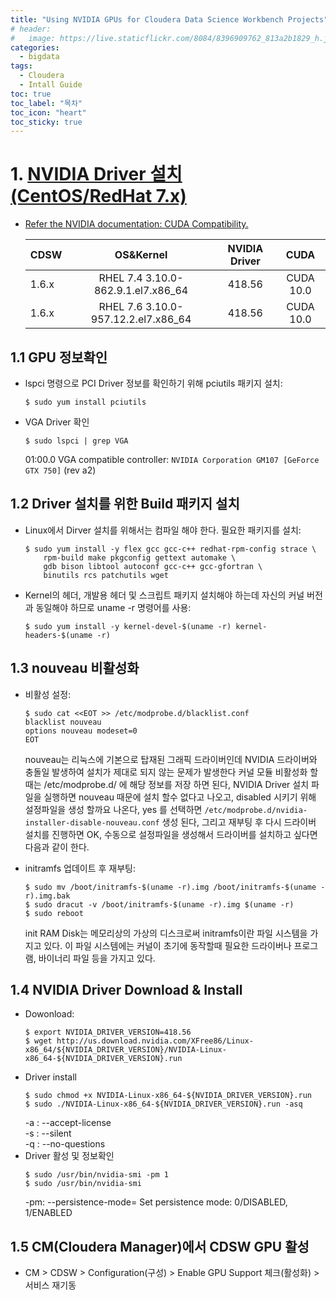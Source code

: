 ```yaml
---
title: "Using NVIDIA GPUs for Cloudera Data Science Workbench Projects"
# header:
#   image: https://live.staticflickr.com/8084/8396909762_813a2b1829_h.jpg
categories:
  - bigdata
tags:
  - Cloudera
  - Intall Guide
toc: true
toc_label: "목차"
toc_icon: "heart"
toc_sticky: true
---
```


# 1. [NVIDIA Driver 설치 (CentOS/RedHat 7.x)](https://docs.cloudera.com/documentation/data-science-workbench/1-6-x/topics/cdsw_gpu.html)
  * [Refer the NVIDIA documentation: CUDA Compatibility.](https://docs.nvidia.com/deploy/cuda-compatibility/index.html)

      |CDSW|OS&Kernel|NVIDIA Driver|CUDA|
      |---|:---:|:---:|:---:|
      |1.6.x|RHEL 7.4 3.10.0-862.9.1.el7.x86_64|418.56|CUDA 10.0|
      |1.6.x|RHEL 7.6 3.10.0-957.12.2.el7.x86_64|418.56|CUDA 10.0|

## 1.1 GPU 정보확인
  * lspci 명령으로 PCI Driver 정보를 확인하기 위해 pciutils 패키지 설치:
    ```console
    $ sudo yum install pciutils
    ```
  * VGA Driver 확인
    ```
    $ sudo lspci | grep VGA
    ```
    01:00.0 VGA compatible controller: `NVIDIA Corporation GM107 [GeForce GTX 750]` (rev a2)

## 1.2 Driver 설치를 위한 Build 패키지 설치
  * Linux에서 Dirver 설치를 위해서는 컴파일 해야 한다. 필요한 패키지를 설치:
    ```console
    $ sudo yum install -y flex gcc gcc-c++ redhat-rpm-config strace \
        rpm-build make pkgconfig gettext automake \
        gdb bison libtool autoconf gcc-c++ gcc-gfortran \
        binutils rcs patchutils wget
    ```
  * Kernel의 헤더, 개발용 헤더 및 스크립트 패키지 설치해야 하는데 자신의 커널 버전과 동일해야 하므로 uname -r 명령어를 사용:
    ```
    $ sudo yum install -y kernel-devel-$(uname -r) kernel-headers-$(uname -r)
    ```

## 1.3 nouveau 비활성화
  * 비활성 설정:
    ```console
    $ sudo cat <<EOT >> /etc/modprobe.d/blacklist.conf
    blacklist nouveau
    options nouveau modeset=0
    EOT
    ```
    nouveau는 리눅스에 기본으로 탑재된 그래픽 드라이버인데 NVIDIA 드라이버와 충돌일 발생하여 설치가 제대로 되지 않는 문제가 발생한다
    커널 모듈 비활성화 할때는 /etc/modprobe.d/ 에 해당 정보를 저장 하면 된다, NVIDIA Driver 설치 파일을 실행하면 nouveau 때문에 설치 할수 없다고 나오고,
    disabled 시키기 위해 설정파일을 생성 할까요 나온다, yes 를 선택하면 `/etc/modprobe.d/nvidia-installer-disable-nouveau.conf` 생성 된다,
    그리고 재부팅 후 다시 드라이버 설치를 진행하면 OK, 수동으로 설정파일을 생성해서 드라이버를 설치하고 싶다면 다음과 같이 한다.
    
  * initramfs 업데이트 후 재부팅:
    ```console
    $ sudo mv /boot/initramfs-$(uname -r).img /boot/initramfs-$(uname -r).img.bak
    $ sudo dracut -v /boot/initramfs-$(uname -r).img $(uname -r)
    $ sudo reboot
    ```
    init RAM Disk는 메모리상의 가상의 디스크로써 initramfs이란 파일 시스템을 가지고 있다. 이 파일 시스템에는 커널이 초기에 동작할때 필요한 드라이버나 프로그램, 바이너리 파일 등을 가지고 있다.

## 1.4 NVIDIA Driver Download & Install
  * Dowonload:
    ```console
    $ export NVIDIA_DRIVER_VERSION=418.56
    $ wget http://us.download.nvidia.com/XFree86/Linux-x86_64/${NVIDIA_DRIVER_VERSION}/NVIDIA-Linux-x86_64-${NVIDIA_DRIVER_VERSION}.run
    ```
  * Driver install
    ```console
    $ sudo chmod +x NVIDIA-Linux-x86_64-${NVIDIA_DRIVER_VERSION}.run
    $ sudo ./NVIDIA-Linux-x86_64-${NVIDIA_DRIVER_VERSION}.run -asq
    ```
    -a : --accept-license  
    -s : --silent  
    -q : --no-questions
  * Driver 활성 및 정보확인
    ```console
    $ sudo /usr/bin/nvidia-smi -pm 1
    $ sudo /usr/bin/nvidia-smi
    ```
    -pm: --persistence-mode=   Set persistence mode: 0/DISABLED, 1/ENABLED

## 1.5 CM(Cloudera Manager)에서 CDSW GPU 활성
  * CM > CDSW > Configuration(구성) > Enable GPU Support 체크(활성화) > 서비스 재기동